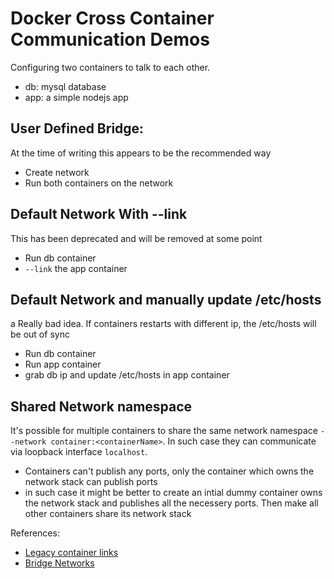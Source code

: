 # Docker Cross Container Communication Demos
Configuring two containers to talk to each other.
- db: mysql database
- app: a simple nodejs app


## User Defined Bridge:
At the time of writing this appears to be the recommended way
- Create network
- Run both containers on the network


## Default Network With --link
This has been deprecated and will be removed at some point
- Run db container 
- `--link` the app container


## Default Network and manually update /etc/hosts
a Really bad idea. If containers restarts with different ip, the /etc/hosts will be out of sync
- Run db container
- Run app container
- grab db ip and update /etc/hosts in app container

## Shared Network namespace
It's possible for multiple containers to share the same network namespace `--network container:<containerName>`.
In such case they can communicate via loopback interface `localhost`.
- Containers can't publish any ports, only the container which owns the network stack can publish ports
- in such case it might be better to create an intial dummy container owns the network stack and publishes all the necessery ports. Then make all other containers share its network stack



References:
- [Legacy container links](https://docs.docker.com/network/links/)
- [Bridge Networks](https://docs.docker.com/network/bridge/)
